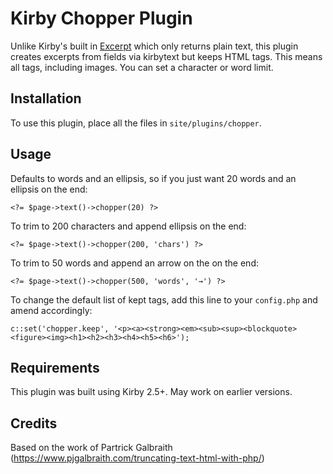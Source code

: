 # Kirby Chopper Plugin

Unlike Kirby's built in [Excerpt](https://getkirby.com/docs/cheatsheet/field-methods/excerpt) which only returns plain text, this plugin creates excerpts from fields via kirbytext but keeps HTML tags. This means all tags, including images. You can set a character or word limit.

## Installation

To use this plugin, place all the files in `site/plugins/chopper`.

## Usage

Defaults to words and an ellipsis, so if you just want 20 words and an ellipsis on the end:

```
<?= $page->text()->chopper(20) ?>
```

To trim to 200 characters and append ellipsis on the end:

```
<?= $page->text()->chopper(200, 'chars') ?>
```

To trim to 50 words and append an arrow on the on the end:

```
<?= $page->text()->chopper(500, 'words', '→') ?>
```

To change the default list of kept tags, add this line to your `config.php` and amend accordingly:

```
c::set('chopper.keep', '<p><a><strong><em><sub><sup><blockquote><figure><img><h1><h2><h3><h4><h5><h6>');
```

## Requirements

This plugin was built using Kirby 2.5+. May work on earlier versions.


## Credits
Based on the work of Partrick Galbraith (https://www.pjgalbraith.com/truncating-text-html-with-php/)
